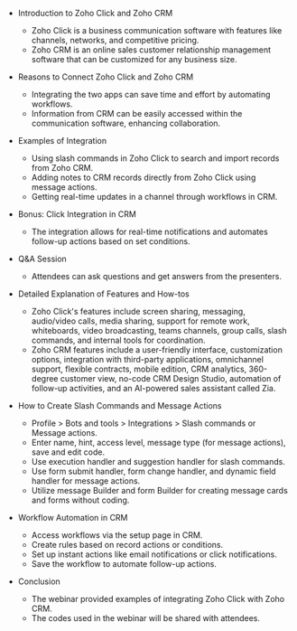 - Introduction to Zoho Click and Zoho CRM
  - Zoho Click is a business communication software with features like channels, networks, and competitive pricing.
  - Zoho CRM is an online sales customer relationship management software that can be customized for any business size.

- Reasons to Connect Zoho Click and Zoho CRM
  - Integrating the two apps can save time and effort by automating workflows.
  - Information from CRM can be easily accessed within the communication software, enhancing collaboration.

- Examples of Integration
  - Using slash commands in Zoho Click to search and import records from Zoho CRM.
  - Adding notes to CRM records directly from Zoho Click using message actions.
  - Getting real-time updates in a channel through workflows in CRM.

- Bonus: Click Integration in CRM
  - The integration allows for real-time notifications and automates follow-up actions based on set conditions.

- Q&A Session
  - Attendees can ask questions and get answers from the presenters.

- Detailed Explanation of Features and How-tos
  - Zoho Click's features include screen sharing, messaging, audio/video calls, media sharing, support for remote work, whiteboards, video broadcasting, teams channels, group calls, slash commands, and internal tools for coordination.
  - Zoho CRM features include a user-friendly interface, customization options, integration with third-party applications, omnichannel support, flexible contracts, mobile edition, CRM analytics, 360-degree customer view, no-code CRM Design Studio, automation of follow-up activities, and an AI-powered sales assistant called Zia.

- How to Create Slash Commands and Message Actions
  - Profile > Bots and tools > Integrations > Slash commands or Message actions.
  - Enter name, hint, access level, message type (for message actions), save and edit code.
  - Use execution handler and suggestion handler for slash commands.
  - Use form submit handler, form change handler, and dynamic field handler for message actions.
  - Utilize message Builder and form Builder for creating message cards and forms without coding.

- Workflow Automation in CRM
  - Access workflows via the setup page in CRM.
  - Create rules based on record actions or conditions.
  - Set up instant actions like email notifications or click notifications.
  - Save the workflow to automate follow-up actions.

- Conclusion
  - The webinar provided examples of integrating Zoho Click with Zoho CRM.
  - The codes used in the webinar will be shared with attendees.